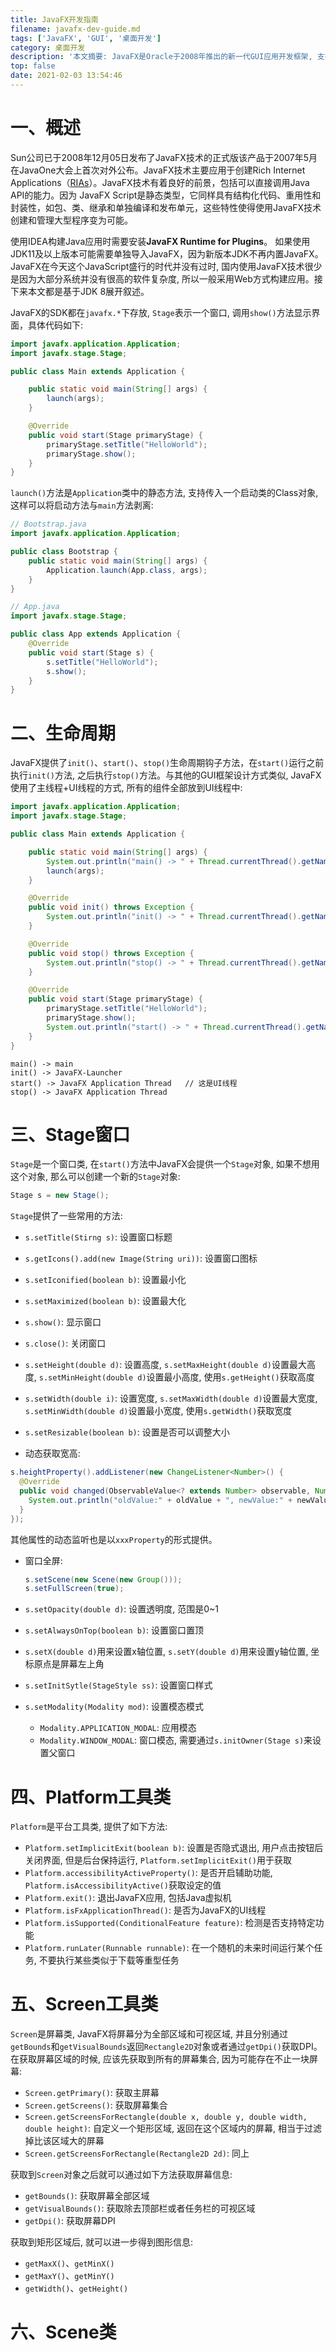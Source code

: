 ```yaml
---
title: JavaFX开发指南
filename: javafx-dev-guide.md
tags: ['JavaFX', 'GUI', '桌面开发']
category: 桌面开发
description: '本文摘要: JavaFX是Oracle于2008年推出的新一代GUI应用开发框架, 支持Webview, 支持更丰富的控件以及先进的编程模型。'
top: false
date: 2021-02-03 13:54:46
---
```


# 一、概述

Sun公司已于2008年12月05日发布了JavaFX技术的正式版该产品于2007年5月在JavaOne大会上首次对外公布。JavaFX技术主要应用于创建Rich Internet Applications（[RIAs](https://baike.baidu.com/item/RIAs)）。JavaFX技术有着良好的前景，包括可以直接调用Java API的能力。因为 JavaFX Script是静态类型，它同样具有结构化代码、重用性和封装性，如包、类、继承和单独编译和发布单元，这些特性使得使用JavaFX技术创建和管理大型程序变为可能。

使用IDEA构建Java应用时需要安装**JavaFX Runtime for Plugins**。 如果使用JDK11及以上版本可能需要单独导入JavaFX，因为新版本JDK不再内置JavaFX。JavaFX在今天这个JavaScript盛行的时代并没有过时, 国内使用JavaFX技术很少是因为大部分系统并没有很高的软件复杂度, 所以一般采用Web方式构建应用。接下来本文都是基于JDK 8展开叙述。

JavaFX的SDK都在`javafx.*`下存放, `Stage`表示一个窗口, 调用`show()`方法显示界面，具体代码如下: 

```java
import javafx.application.Application;
import javafx.stage.Stage;

public class Main extends Application {

    public static void main(String[] args) {
        launch(args);
    }

    @Override
    public void start(Stage primaryStage) {
        primaryStage.setTitle("HelloWorld");
        primaryStage.show();
    }
}
```

`launch()`方法是`Application`类中的静态方法, 支持传入一个启动类的Class对象, 这样可以将启动方法与`main`方法剥离:

```java
// Bootstrap.java
import javafx.application.Application;

public class Bootstrap {
    public static void main(String[] args) {
        Application.launch(App.class, args);
    }
}
```

```java
// App.java
import javafx.stage.Stage;

public class App extends Application {
    @Override
    public void start(Stage s) {
        s.setTitle("HelloWorld");
        s.show();
    }
}
```

# 二、生命周期

JavaFX提供了`init()`、`start()`、`stop()`生命周期钩子方法，在`start()`运行之前执行`init()`方法, 之后执行`stop()`方法。与其他的GUI框架设计方式类似, JavaFX使用了主线程+UI线程的方式, 所有的组件全部放到UI线程中:

```java
import javafx.application.Application;
import javafx.stage.Stage;

public class Main extends Application {

    public static void main(String[] args) {
        System.out.println("main() -> " + Thread.currentThread().getName());
        launch(args);
    }

    @Override
    public void init() throws Exception {
        System.out.println("init() -> " + Thread.currentThread().getName());
    }

    @Override
    public void stop() throws Exception {
        System.out.println("stop() -> " + Thread.currentThread().getName());
    }

    @Override
    public void start(Stage primaryStage) {
        primaryStage.setTitle("HelloWorld");
        primaryStage.show();
        System.out.println("start() -> " + Thread.currentThread().getName());
    }
}
```

```
main() -> main
init() -> JavaFX-Launcher
start() -> JavaFX Application Thread   // 这是UI线程
stop() -> JavaFX Application Thread
```

# 三、Stage窗口

`Stage`是一个窗口类, 在`start()`方法中JavaFX会提供一个`Stage`对象, 如果不想用这个对象, 那么可以创建一个新的`Stage`对象:

```java
Stage s = new Stage();
```

`Stage`提供了一些常用的方法:

- `s.setTitle(Stirng s)`: 设置窗口标题

- `s.getIcons().add(new Image(String uri))`: 设置窗口图标

- `s.setIconified(boolean b)`: 设置最小化

- `s.setMaximized(boolean b)`: 设置最大化

- `s.show()`: 显示窗口

- `s.close()`: 关闭窗口

- `s.setHeight(double d)`: 设置高度, `s.setMaxHeight(double d)`设置最大高度, `s.setMinHeight(double d)`设置最小高度, 使用`s.getHeight()`获取高度

- `s.setWidth(double i)`: 设置宽度, `s.setMaxWidth(double d)`设置最大宽度, `s.setMinWidth(double d)`设置最小宽度, 使用`s.getWidth()`获取宽度

- `s.setResizable(boolean b)`: 设置是否可以调整大小

-  动态获取宽高:

  ```java
  s.heightProperty().addListener(new ChangeListener<Number>() {
    @Override
    public void changed(ObservableValue<? extends Number> observable, Number oldValue, Number newValue) {
      System.out.println("oldValue:" + oldValue + ", newValue:" + newValue);
    }
  });
  ```

  其他属性的动态监听也是以`xxxProperty`的形式提供。

- 窗口全屏:

  ```java
  s.setScene(new Scene(new Group()));
  s.setFullScreen(true);
  ```

- `s.setOpacity(double d)`: 设置透明度, 范围是0~1

-  `s.setAlwaysOnTop(boolean b)`: 设置窗口置顶

-  `s.setX(double d)`用来设置x轴位置, `s.setY(double d)`用来设置y轴位置, 坐标原点是屏幕左上角

- `s.setInitSytle(StageStyle ss)`: 设置窗口样式

- `s.setModality(Modality mod)`: 设置模态模式

  - `Modality.APPLICATION_MODAL`: 应用模态
  - `Modality.WINDOW_MODAL`: 窗口模态, 需要通过`s.initOwner(Stage s)`来设置父窗口

# 四、Platform工具类

`Platform`是平台工具类, 提供了如下方法:

- `Platform.setImplicitExit(boolean b)`: 设置是否隐式退出,  用户点击按钮后关闭界面, 但是后台保持运行, `Platform.setImplicitExit()`用于获取
- `Platform.accessibilityActiveProperty()`: 是否开启辅助功能, `Platform.isAccessibilityActive()`获取设定的值
- `Platform.exit()`: 退出JavaFX应用, 包括Java虚拟机
- `Platform.isFxApplicationThread()`: 是否为JavaFX的UI线程
- `Platform.isSupported(ConditionalFeature feature)`: 检测是否支持特定功能
- `Platform.runLater(Runnable runnable)`: 在一个随机的未来时间运行某个任务, 不要执行某些类似于下载等重型任务

# 五、Screen工具类

`Screen`是屏幕类, JavaFX将屏幕分为全部区域和可视区域, 并且分别通过`getBounds`和`getVisualBounds`返回`Rectangle2D`对象或者通过`getDpi()`获取DPI。在获取屏幕区域的时候, 应该先获取到所有的屏幕集合, 因为可能存在不止一块屏幕:

- `Screen.getPrimary()`: 获取主屏幕
- `Screen.getScreens()`: 获取屏幕集合
- `Screen.getScreensForRectangle(double x, double y, double width, double height)`: 自定义一个矩形区域, 返回在这个区域内的屏幕, 相当于过滤掉比该区域大的屏幕
- `Screen.getScreensForRectangle(Rectangle2D 2d)`: 同上

获取到`Screen`对象之后就可以通过如下方法获取屏幕信息:

- `getBounds()`: 获取屏幕全部区域
- `getVisualBounds()`: 获取除去顶部栏或者任务栏的可视区域
- `getDpi()`: 获取屏幕DPI

获取到矩形区域后, 就可以进一步得到图形信息:

- `getMaxX()`、`getMinX()`
- `getMaxY()`、`getMinY()`
- `getWidth()`、`getHeight()`

# 六、Scene类











